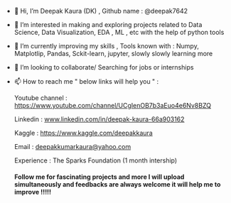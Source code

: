- 👋 Hi, I’m Deepak Kaura (DK) , Github name : @deepak7642
- 👀 I’m interested in making and exploring projects related to Data Science, Data Visualization, EDA , ML , etc with the help of python tools 
- 🌱 I’m currently improving my skills  ,  Tools known with : Numpy, Matplotlip, Pandas, Sckit-learn, jupyter, slowly slowly learning more
- 💞️ I’m looking to collaborate/ Searching for jobs or internships 
- 📫 How to reach me " below links will help you " :

  Youtube channel : https://www.youtube.com/channel/UCgIenOB7b3aEuo4e6Nv8BZQ
  
  Linkedin : www.linkedin.com/in/deepak-kaura-66a903162
  
  Kaggle : https://www.kaggle.com/deepakkaura
  
  Email : deepakkumarkaura@yahoo.com
  
  Experience : The Sparks Foundation (1 month intership)
  
  #### Follow me for fascinating projects and more I will upload simultaneously and feedbacks are always welcome it will help me to improve !!!!!
<!---
deepak7642/deepak7642 is a ✨ special ✨ repository because its `README.md` (this file) appears on your GitHub profile.
You can click the Preview link to take a look at your changes.
--->
